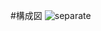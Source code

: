 #構成図
![separate](https://user-images.githubusercontent.com/78490515/125191587-30f43700-e27e-11eb-9a5f-96df15bf61e5.png)
